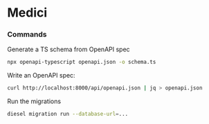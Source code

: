 # Medici

### Commands

Generate a TS schema from OpenAPI spec

```bash copy
npx openapi-typescript openapi.json -o schema.ts
```

Write an OpenAPI spec:

```bash copy
curl http://localhost:8000/api/openapi.json | jq > openapi.json
```

Run the migrations

```bash copy
diesel migration run --database-url=...
```
